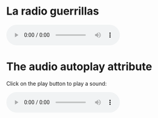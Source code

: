 # La radio guerrillas

<!DOCTYPE html>
<html lang="en">
<head>
    <meta charset="utf-8">
    <title>Embedding Audio into an HTML Page</title>
</head>
<body>
	<audio controls="controls" src="http://giss.tv:8000/guerrillaradio.ogg">
        Your browser does not support the HTML5 audio element.
    </audio>
</body>
</html> 


<!DOCTYPE html>
<html>
<body>

<h1>The audio autoplay attribute</h1>

<p>Click on the play button to play a sound:</p>

<audio controls autoplay>
  <source src="http://giss.tv:8000/guerrillaradio.ogg" type="audio/ogg">
  <source src="http://giss.tv:8000/guerrillaradio.mp3" type="audio/mpeg">
  Your browser does not support the audio element.
</audio>

</body>
</html>
